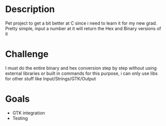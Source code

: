 # Description
Pet project to get a bit better at C since i need to learn it for my new grad. Pretty simple, input a number at it will return the Hex and Binary versions of it 

# Challenge
I must do the entire binary and hex conversion step by step without using external libraries or built in commands for this purpose, i can only use libs for other stuff like Input/Strings/GTK/Output 

# Goals
- GTK integration
- Testing
